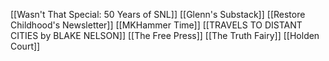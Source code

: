 [[Wasn't That Special: 50 Years of SNL]]
[[Glenn's Substack]]
[[Restore Childhood's Newsletter]]
[[MKHammer Time]]
[[TRAVELS TO DISTANT CITIES by BLAKE NELSON]]
[[The Free Press]]
[[The Truth Fairy]]
[[Holden Court]]